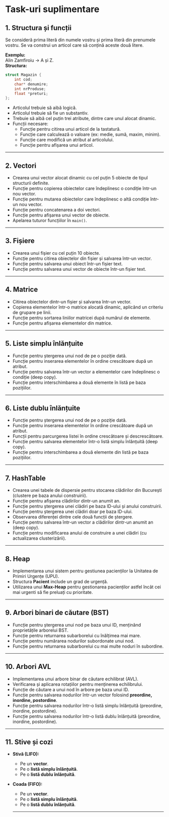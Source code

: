 # Task-uri suplimentare

## 1. Structura și funcții
Se consideră prima literă din numele vostru și prima literă din prenumele vostru. Se va construi un articol care să conțină aceste două litere.

**Exemplu:**  
Alin Zamfiroiu → A și Z.  
**Structura:**  
```c
struct Magazin {
    int cod;
    char* denumire;
    int nrProduse;
    float *preturi;
};
```
- Articolul trebuie să aibă logică.
- Articolul trebuie să fie un substantiv.
- Trebuie să aibă cel puțin trei atribute, dintre care unul alocat dinamic.
- Funcții necesare:
  - Funcție pentru citirea unui articol de la tastatură.
  - Funcție care calculează o valoare (ex: medie, sumă, maxim, minim).
  - Funcție care modifică un atribut al articolului.
  - Funcție pentru afișarea unui articol.

---

## 2. Vectori
- Crearea unui vector alocat dinamic cu cel puțin 5 obiecte de tipul structurii definite.
- Funcție pentru copierea obiectelor care îndeplinesc o condiție într-un nou vector.
- Funcție pentru mutarea obiectelor care îndeplinesc o altă condiție într-un nou vector.
- Funcție pentru concatenarea a doi vectori.
- Funcție pentru afișarea unui vector de obiecte.
- Apelarea tuturor funcțiilor în `main()`.

---

## 3. Fișiere
- Crearea unui fișier cu cel puțin 10 obiecte.
- Funcție pentru citirea obiectelor din fișier și salvarea într-un vector.
- Funcție pentru salvarea unui obiect într-un fișier text.
- Funcție pentru salvarea unui vector de obiecte într-un fișier text.

---

## 4. Matrice
- Citirea obiectelor dintr-un fișier și salvarea într-un vector.
- Copierea elementelor într-o matrice alocată dinamic, aplicând un criteriu de grupare pe linii.
- Funcție pentru sortarea liniilor matricei după numărul de elemente.
- Funcție pentru afișarea elementelor din matrice.

---

## 5. Liste simplu înlănțuite
- Funcție pentru ștergerea unui nod de pe o poziție dată.
- Funcție pentru inserarea elementelor în ordine crescătoare după un atribut.
- Funcție pentru salvarea într-un vector a elementelor care îndeplinesc o condiție (deep copy).
- Funcție pentru interschimbarea a două elemente în listă pe baza pozițiilor.

---

## 6. Liste dublu înlănțuite
- Funcție pentru ștergerea unui nod de pe o poziție dată.
- Funcție pentru inserarea elementelor în ordine crescătoare după un atribut.
- Funcții pentru parcurgerea listei în ordine crescătoare și descrescătoare.
- Funcție pentru salvarea elementelor într-o listă simplu înlănțuită (deep copy).
- Funcție pentru interschimbarea a două elemente din listă pe baza pozițiilor.

---

## 7. HashTable
- Crearea unei tabele de dispersie pentru stocarea clădirilor din București (clustere pe baza anului construirii).
- Funcție pentru afișarea clădirilor dintr-un anumit an.
- Funcție pentru ștergerea unei clădiri pe baza ID-ului și anului construirii.
- Funcție pentru ștergerea unei clădiri doar pe baza ID-ului.
- Observarea diferenței dintre cele două funcții de ștergere.
- Funcție pentru salvarea într-un vector a clădirilor dintr-un anumit an (deep copy).
- Funcție pentru modificarea anului de construire a unei clădiri (cu actualizarea clusterizării).

---

## 8. Heap
- Implementarea unui sistem pentru gestiunea pacienților la Unitatea de Primiri Urgențe (UPU).
- Structura **Pacient** include un grad de urgență.
- Utilizarea unui **Max-Heap** pentru gestionarea pacienților astfel încât cei mai urgenti să fie preluați cu prioritate.

---

## 9. Arbori binari de căutare (BST)
- Funcție pentru ștergerea unui nod pe baza unui ID, menținând proprietățile arborelui BST.
- Funcție pentru returnarea subarborelui cu înălțimea mai mare.
- Funcție pentru numărarea nodurilor subordonate unui nod.
- Funcție pentru returnarea subarborelui cu mai multe noduri în subordine.

---

## 10. Arbori AVL
- Implementarea unui arbore binar de căutare echilibrat (AVL).
- Verificarea și aplicarea rotațiilor pentru menținerea echilibrului.
- Funcție de căutare a unui nod în arbore pe baza unui ID.
- Funcție pentru salvarea nodurilor într-un vector folosind **preordine, inordine, postordine**.
- Funcție pentru salvarea nodurilor într-o listă simplu înlănțuită (preordine, inordine, postordine).
- Funcție pentru salvarea nodurilor într-o listă dublu înlănțuită (preordine, inordine, postordine).

---

## 11. Stive și cozi
- **Stivă (LIFO):**
  - Pe un **vector**.
  - Pe o **listă simplu înlănțuită**.
  - Pe o **listă dublu înlănțuită**.
- **Coada (FIFO):**
  - Pe un **vector**.
  - Pe o **listă simplu înlănțuită**.
  - Pe o **listă dublu înlănțuită**.

  ---